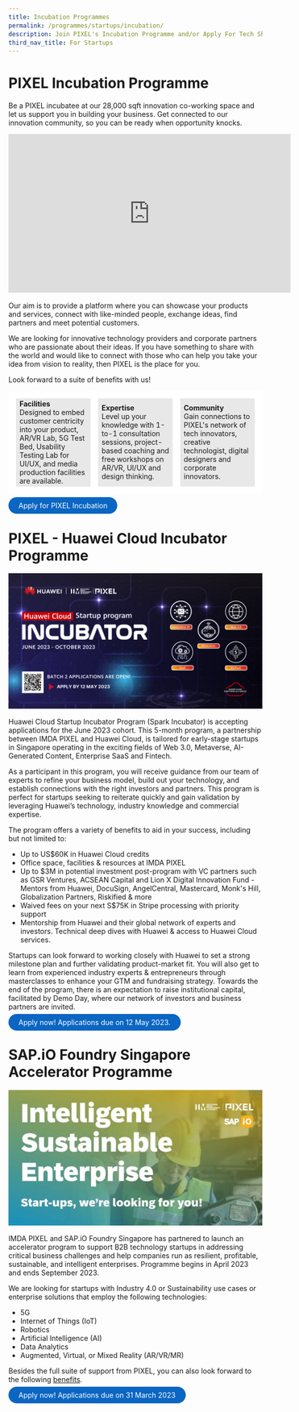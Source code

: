 ```yaml
---
title: Incubation Programmes
permalink: /programmes/startups/incubation/
description: Join PIXEL's Incubation Programme and/or Apply For Tech Showcase
third_nav_title: For Startups
---
```

# PIXEL Incubation Programme

Be a PIXEL incubatee at our 28,000 sqft innovation co-working space and let us support you in building your business. Get connected to our innovation community, so you can be ready when opportunity knocks. 

<iframe width="560" height="315" src="https://www.youtube.com/embed/1TpU2Xp5PZ0" title="YouTube video player" frameborder="0" style="text-align:center" allow="accelerometer; autoplay; clipboard-write; encrypted-media; gyroscope; picture-in-picture" allowfullscreen></iframe>

Our aim is to provide a platform where you can showcase your products and services, connect with like-minded people, exchange ideas, find partners and meet potential customers.

We are looking for innovative technology providers and corporate partners who are passionate about their ideas. If you have something to share with the world and would like to connect with those who can help you take your idea from vision to reality, then PIXEL is the place for you.

Look forward to a suite of benefits with us!
<table>
	<tr>
		<td style="background:#E8E8E8; border: 15px solid white; width:33%;">
			<span style="text-align: center;"><b>Facilities</b></span>
			<br>Designed to embed customer centricity into your product, AR/VR Lab, 5G Test Bed, Usability Testing Lab for UI/UX, and media production facilities are available. 
		</td>
		<td style="background:#E8E8E8; border: 15px solid white; width:33%;">
			<span style="text-align: center;"><b>Expertise</b></span>
			<br>Level up your knowledge with 1-to-1 consultation sessions, project-based coaching and free workshops on AR/VR, UI/UX and design thinking.
		</td>
		<td style="background:#E8E8E8; border: 15px solid white; width:33%;">
			<span style="text-align: center;"><b>Community</b></span>
			<br>Gain connections to PIXEL's network of tech innovators, creative technologist, digital designers and corporate innovators.
		</td>
	</tr>
</table>

<a href="https://form.gov.sg/6347a3c39854900012674f4d" target="_blank" style="background-color: #0A66C2; color: white; text-decoration: none; border-radius: 100px; padding-left: 20px; padding-right: 20px; padding-top:8px; padding-bottom:8px">Apply for PIXEL Incubation</a>

# PIXEL - Huawei Cloud Incubator Programme
![](/images/Programmes/Huawei%20Incubator%202.png)

Huawei Cloud Startup Incubator Program (Spark Incubator) is accepting applications for the June 2023 cohort. This 5-month program, a partnership between IMDA PIXEL and Huawei Cloud, is tailored for early-stage startups in Singapore operating in the exciting fields of Web 3.0, Metaverse, AI-Generated Content, Enterprise SaaS and Fintech. 

As a participant in this program, you will receive guidance from our team of experts to refine your business model, build out your technology, and establish connections with the right investors and partners. This program is perfect for startups seeking to reiterate quickly and gain validation by leveraging Huawei’s technology, industry knowledge and commercial expertise.

The program offers a variety of benefits to aid in your success, including but not limited to: 
* Up to US$60K in Huawei Cloud credits  
* Office space, facilities & resources at IMDA PIXEL
* Up to $3M in potential investment post-program with VC partners such as GSR Ventures, ACSEAN Capital and Lion X Digital Innovation Fund - Mentors from Huawei, DocuSign, AngelCentral, Mastercard, Monk's Hill, Globalization Partners, Riskified & more 
* Waived fees on your next S$75K in Stripe processing with priority support
* Mentorship from Huawei and their global network of experts and investors. Technical deep dives with Huawei & access to Huawei Cloud services.

Startups can look forward to working closely with Huawei to set a strong milestone plan and further validating product-market fit. You will also get to learn from experienced industry experts & entrepreneurs through masterclasses to enhance your GTM and fundraising strategy. Towards the end of the program, there is an expectation to raise institutional capital, facilitated by Demo Day, where our network of investors and business partners are invited.

<a href="https://www.f6s.com/huawei-incubator-2/about" target="_blank" style="background-color: #0A66C2; color: white; text-decoration: none; border-radius: 100px; padding-left: 20px; padding-right: 20px; padding-top:8px; padding-bottom:8px" > Apply now! Applications due on 12 May 2023.</a>
# SAP.iO Foundry Singapore Accelerator Programme
![SAP.io foundry accelerator progamme](/images/Programmes/SAPio_Banner.jpg)

IMDA PIXEL and SAP.iO Foundry Singapore has partnered to launch an accelerator program to support B2B technology startups in addressing critical business challenges and help companies run as resilient, profitable, sustainable, and intelligent enterprises. Programme begins in April 2023 and ends September 2023.

We are looking for startups with Industry 4.0 or Sustainability use cases or enterprise solutions that employ the following technologies:
*   5G
*   Internet of Things (IoT)
*   Robotics
*   Artificial Intelligence (AI)
*   Data Analytics
*   Augmented, Virtual, or Mixed Reality (AR/VR/MR)

Besides the full suite of support from PIXEL, you can also look forward to the following <a href="https://sap.io/foundries/" target="_blank">benefits</a>.  

<a href="https://sap.io/sgp-23/" target="_blank" style="background-color: #0A66C2; color: white; text-decoration: none; border-radius: 100px; padding-left: 20px; padding-right: 20px; padding-top:8px; padding-bottom:8px" > Apply now! Applications due on 31 March 2023 </a>


